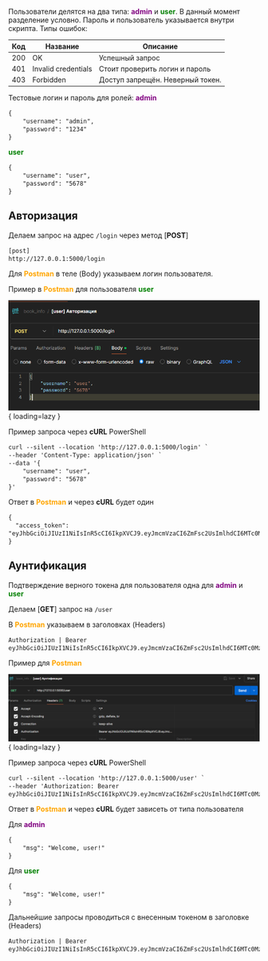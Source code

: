 Пользователи делятся на два типа: <span style="color: purple; font-weight: bold;">admin</span> и <span style="color: green; font-weight: bold;">user</span>. В данный момент разделение условно. Пароль и пользователь указывается внутри скрипта. 
Типы ошибок: 

| Код | Название                  | Описание                                                              |
|-----|---------------------------|-----------------------------------------------------------------------|
| 200 | OK                        | Успешный запрос                                                       |
| 401 | Invalid credentials       | Стоит проверить логин и пароль                                        |
| 403 | Forbidden                 | Доступ запрещён. Неверный токен.                                      |



Тестовые логин и пароль для ролей:
<span style="color: purple; font-weight: bold;">admin</span>

```
{
    "username": "admin",
    "password": "1234"
}
```

<span style="color: green; font-weight: bold;">user</span>

```
{
    "username": "user",
    "password": "5678"
}
```

## Авторизация

Делаем запрос на адрес `/login`  через метод [**POST**]

```
[post]
http://127.0.0.1:5000/login
```

Для <span style="color: orange; font-weight: bold;">Postman</span> в теле (Body) указываем логин пользователя. 

Пример в <span style="color: orange; font-weight: bold;">Postman</span> для пользователя <span style="color: green; font-weight: bold;">user</span>

![Image title](https://raw.githubusercontent.com/KorytkoSergey/book_info_2.0/main/book_info_2.0/book_info2/book_info_doc/docs/images/post_auth_user.png){ loading=lazy }

Пример запроса через **cURL** PowerShell 

```
curl --silent --location 'http://127.0.0.1:5000/login' `
--header 'Content-Type: application/json' `
--data '{
    "username": "user",
    "password": "5678"
}'
```

Ответ в <span style="color: orange; font-weight: bold;">Postman</span> и через **cURL** будет один

```
{
  "access_token": "eyJhbGciOiJIUzI1NiIsInR5cCI6IkpXVCJ9.eyJmcmVzaCI6ZmFsc2UsImlhdCI6MTc0MzAwNzMwNCwianRpIjoiZmEyZjFiNDItMzE0Zi00OWZmLTgwY2ItOTJiNDhjOGU4ZjA5IiwidHlwZSI6ImFjY2VzcyIsInN1YiI6InVzZXIiLCJuYmYiOjE3NDMwMDczMDQsImNzcmYiOiIzOWY5MmU3MS1jMTViLTRlMDktODExYi0xMGJiNTE1MGE1OTYiLCJleHAiOjE3NDMwMDgyMDQsInJvbGUiOiJ1c2VyIn0.cwlyka2IthN_OujFKkjpkDUGaCNbTcuBFzz2ZMLWXX4"
}
```

## Аунтификация

Подтверждение верного токена для пользователя одна для <span style="color: purple; font-weight: bold;">admin</span> и <span style="color: green; font-weight: bold;">user</span>

Делаем [**GET**] запрос на `/user` 

В <span style="color: orange; font-weight: bold;">Postman</span> указываем в заголовках (Headers) 

```
Authorization | Bearer eyJhbGciOiJIUzI1NiIsInR5cCI6IkpXVCJ9.eyJmcmVzaCI6ZmFsc2UsImlhdCI6MTc0MzAwNzMwNCwianRpIjoiZmEyZjFiNDItMzE0Zi00OWZmLTgwY2ItOTJiNDhjOGU4ZjA5IiwidHlwZSI6ImFjY2VzcyIsInN1YiI6InVzZXIiLCJuYmYiOjE3NDMwMDczMDQsImNzcmYiOiIzOWY5MmU3MS1jMTViLTRlMDktODExYi0xMGJiNTE1MGE1OTYiLCJleHAiOjE3NDMwMDgyMDQsInJvbGUiOiJ1c2VyIn0.cwlyka2IthN_OujFKkjpkDUGaCNbTcuBFzz2ZMLWXX4
```

Пример для <span style="color: orange; font-weight: bold;">Postman</span> 

![Image title](https://raw.githubusercontent.com/KorytkoSergey/book_info_2.0/main/book_info_2.0/book_info2/book_info_doc/docs/images/auth_postman.png){ loading=lazy }

Пример запроса через **cURL** PowerShell 

```
curl --silent --location 'http://127.0.0.1:5000/user' `
--header 'Authorization: Bearer eyJhbGciOiJIUzI1NiIsInR5cCI6IkpXVCJ9.eyJmcmVzaCI6ZmFsc2UsImlhdCI6MTc0MzAwOTM5OCwianRpIjoiNjk2NzU5YTUtMjAzOC00NTIxLWE0MDEtOTg2OGRjMzllMjEzIiwidHlwZSI6ImFjY2VzcyIsInN1YiI6InVzZXIiLCJuYmYiOjE3NDMwMDkzOTgsImNzcmYiOiJjYzg5ODFjOC1jMzJiLTRiZmEtOTA3YS04NjIyNzlmMjU4NDAiLCJleHAiOjE3NDMwMTAyOTgsInJvbGUiOiJ1c2VyIn0.F0TaEJPvCDwMedvE6yjv_rQlvaJ7SaMiTZPGFTTniq0'
```

Ответ в <span style="color: orange; font-weight: bold;">Postman</span> и через **cURL** будет зависеть от типа пользователя

Для <span style="color: purple; font-weight: bold;">admin</span> 

```
{
    "msg": "Welcome, user!"
}
```

Для <span style="color: green; font-weight: bold;">user</span>

```
{
    "msg": "Welcome, user!"
}
```

Дальнейшие запросы проводиться с внесенным токеном в заголовке (Headers)

```
Authorization | Bearer eyJhbGciOiJIUzI1NiIsInR5cCI6IkpXVCJ9.eyJmcmVzaCI6ZmFsc2UsImlhdCI6MTc0MzAwNzMwNCwianRpIjoiZmEyZjFiNDItMzE0Zi00OWZmLTgwY2ItOTJiNDhjOGU4ZjA5IiwidHlwZSI6ImFjY2VzcyIsInN1YiI6InVzZXIiLCJuYmYiOjE3NDMwMDczMDQsImNzcmYiOiIzOWY5MmU3MS1jMTViLTRlMDktODExYi0xMGJiNTE1MGE1OTYiLCJleHAiOjE3NDMwMDgyMDQsInJvbGUiOiJ1c2VyIn0.cwlyka2IthN_OujFKkjpkDUGaCNbTcuBFzz2ZMLWXX4
```

